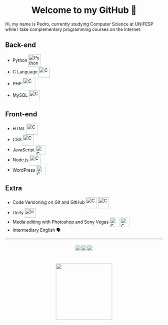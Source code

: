 <h1 align="center"> Welcome to my GitHub 👋 </h1>

Hi, my name is Pedro, currently studying Computer Science at UNIFESP while I take complementary programming courses on the internet.

<h2>Back-end</h2>

* Python <img align="center" alt="Python" height="40" width="40" src="https://cdn.jsdelivr.net/gh/devicons/devicon/icons/python/python-original.svg">
* C Language <img align="center" alt="C" height="35" width="35" src="https://cdn.jsdelivr.net/gh/devicons/devicon/icons/c/c-original.svg">
* PHP <img align="center" alt="C" height="40" width="40" src="https://cdn.jsdelivr.net/gh/devicons/devicon/icons/php/php-plain.svg">
* MySQL <img align="center" alt="C" height="35" width="35" src="https://cdn.jsdelivr.net/gh/devicons/devicon/icons/mysql/mysql-original.svg">
  
<h2>Front-end</h2>

* HTML <img align="center" alt="C" height="35" width="35" src="https://cdn.jsdelivr.net/gh/devicons/devicon/icons/html5/html5-original.svg">
* CSS <img align="center" alt="C" height="35" width="35" src="https://cdn.jsdelivr.net/gh/devicons/devicon/icons/css3/css3-original.svg">
* JavaScript <img align="center" alt="C" height="30" width="30" src="https://cdn.jsdelivr.net/gh/devicons/devicon/icons/javascript/javascript-original.svg">
* Node.js <img align="center" alt="C" height="35" width="35" src="https://cdn.jsdelivr.net/gh/devicons/devicon/icons/nodejs/nodejs-original.svg">
* WordPress <img align="center" alt="C" height="30" width="30" src="https://cdn.jsdelivr.net/gh/devicons/devicon/icons/wordpress/wordpress-plain.svg">

<h2>Extra</h2>

* Code Versioning on Git and GitHub <img align="center" alt="C" height="35" width="35" src="https://cdn.jsdelivr.net/gh/devicons/devicon/icons/git/git-original.svg"> <img align="center" alt="C" height="35" width="35" src="https://cdn.jsdelivr.net/gh/devicons/devicon/icons/github/github-original.svg"> 
* Unity <img align="center" alt="U" height="30" width="35" src="https://cdn.jsdelivr.net/gh/devicons/devicon/icons/unity/unity-original.svg">  
* Media editing with Photoshop and Sony Vegas <img align="center" alt="C" height="30" width="30" src="https://cdn.jsdelivr.net/gh/devicons/devicon/icons/photoshop/photoshop-plain.svg">  <img align="center" alt="C" height="30" width="30" src="https://upload.wikimedia.org/wikipedia/commons/3/39/Vegas_Pro_15.0.png"> 
* Intermediary English 🗣

---

<h4 align="center">
  <a href="https://www.linkedin.com/in/pedro-henrique-cometti-lelis-b84bb3214/" target="_blank"><img src="https://img.shields.io/badge/-LinkedIn-%230077B5?style=for-the-badge&logo=linkedin&logoColor=white" target="_blank"></a> 
  <a href="https://www.instagram.com/pedrohcometti/" target="_blank"><img src="https://img.shields.io/badge/-Instagram-%23E4405F?style=for-the-badge&logo=instagram&logoColor=white" target="_blank"></a>
  <a href="https://www.facebook.com/pedrohclelis/" target="_blank"><img src="https://img.shields.io/badge/-Facebook-%2324479c?style=for-the-badge&logo=facebook&logoColor=white" target="_blank"></a>

#
 
<div align="center">
  <a href="https://github.com/pedrohclelis">
  <img height="180em" src="https://github-readme-stats.vercel.app/api/top-langs/?username=pedrohclelis&layout=compact&langs_count=7&theme=vue-dark"/>
</div>
